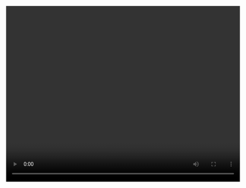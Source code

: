 <!DOCTYPE html>
<html lang="zh-CN">
<head>
  <meta charset="UTF-8">
  <title>MediaPipe 手势识别</title>
  <style>
    #container { position: relative; width: 640px; margin: auto; }
    #output_canvas, #videoElement {
      position: absolute; left: 0; top: 0; width: 640px; height: 480px;
    }
    #videoElement { z-index: 0; }
    #output_canvas { z-index: 1; pointer-events: none; }
    #status { text-align: center; margin-top: 8px; font-size: 1.2em; }
  </style>
  <script src="https://cdn.jsdelivr.net/npm/@mediapipe/hands/hands.min.js"></script>
  <script src="https://cdn.jsdelivr.net/npm/@mediapipe/drawing_utils/drawing_utils.min.js"></script>
</head>
<body>
  <div id="container">
    <video id="videoElement" width="640" height="480" autoplay playsinline></video>
    <canvas id="output_canvas" width="640" height="480"></canvas>
  </div>
  <div id="status"></div>
  <script>
    const video = document.getElementById('videoElement');
    const canvas = document.getElementById('output_canvas');
    const ctx = canvas.getContext('2d');
    const recentPositions = [];
    let lastGesture = '';
    const maxFrames = 10;

    // 欧氏距离
    function distance(a, b) {
      return Math.hypot(a.x - b.x, a.y - b.y);
    }

    // 判定手是否握拳
    function isFist(landmarks) {
      // 五指指尖(8,12,16,20)均接近掌心(0)
      const palm = landmarks[0];
      const tips = [8, 12, 16, 20].map(i => landmarks[i]);
      // 指尖都很靠近掌心可初判为握拳
      return tips.every(tip => distance(tip, palm) < 0.12);
    }

    // 判定手张开且五指并拢为“劈砍”
    function isChopHand(landmarks) {
      // 指尖在一条线上（大致y值接近），指尖间x/y距离较小，食指(8)、中指(12)、无名(16)、小指(20)
      const tips = [8, 12, 16, 20].map(i => landmarks[i]);
      const yMean = tips.reduce((a,b) => a+b.y, 0) / tips.length;
      const yClose = tips.every(pt => Math.abs(pt.y - yMean) < 0.05);

      // 每相邻指尖距离小于阈值（并拢）
      let close = true;
      for(let i=1;i<tips.length;i++) {
        if(distance(tips[i], tips[i-1]) > 0.12) close = false;
      }
      // 整体张开（指尖到掌心距离大于阈值）
      const palm = landmarks[0];
      const openEnough = tips.every(tip => distance(tip, palm) > 0.2);
      return yClose && close && openEnough;
    }

    // 检测前/下方向的高速移动
    function detectDirection(landmarks, axis="z") {
      if (recentPositions.length < 3) return 0;
      // 以掌心(0)关键点为参考
      const palm = landmarks[0];
      // 以 axis('z'前后,'y'上下)计算速度
      let v = 0;
      let cnt = 0;
      for(let i=recentPositions.length-2;i<recentPositions.length-1;i++) {
        v += palm[axis] - recentPositions[i][axis];
        cnt++;
      }
      return cnt>0 ? v/cnt : 0;
    }

    // 手势合成识别
    function gestureRecognition(landmarks) {
      // 保存最近帧的掌心关键点
      const palm = landmarks[0];
      recentPositions.push({x:palm.x, y:palm.y, z:palm.z});
      if(recentPositions.length > maxFrames) recentPositions.shift();

      // 捶打：握拳，z方向回推，z减小(向前)
      if (isFist(landmarks)) {
        const vz = detectDirection(landmarks, 'z');
        if (vz < -0.01) return "punch";
      }
      // 劈砍：张开并拢五指, y方向变大(手向下)
      if (isChopHand(landmarks)) {
        const vy = detectDirection(landmarks, 'y');
        if (vy > 0.015) return "chop";
      }
      // 可扩展更多自定义判据
      return "none";
    }

    function postGesture(gesture) {
      // 避免重复连续输出同一手势
      if(gesture===lastGesture) return;
      lastGesture = gesture;
      document.getElementById('status').innerText = '手势：' + gesture;
      if(window.ReactNativeWebView && window.ReactNativeWebView.postMessage)
        window.ReactNativeWebView.postMessage(JSON.stringify({ gesture }));
      console.log("Recognized:", gesture);
    }

    // MediaPipe 部分
    async function setupCamera() {
      const constraints = {
        audio: false, video: { facingMode: 'user', width: 640, height: 480 }
      };
      const stream = await navigator.mediaDevices.getUserMedia(constraints);
      video.srcObject = stream;
      return new Promise((resolve) => {
        video.onloadedmetadata = () => resolve(video);
      });
    }

    const hands = new Hands({
      locateFile: (file) => `https://cdn.jsdelivr.net/npm/@mediapipe/hands/${file}`
    });
    hands.setOptions({
      maxNumHands: 1,
      modelComplexity: 1,
      minDetectionConfidence: 0.7,
      minTrackingConfidence: 0.7
    });
    hands.onResults(onResults);

    function onResults(results) {
      ctx.clearRect(0, 0, canvas.width, canvas.height);
      ctx.save();
      ctx.drawImage(results.image, 0, 0, canvas.width, canvas.height);
      if (results.multiHandLandmarks && results.multiHandLandmarks.length>0) {
        for (const landmarks of results.multiHandLandmarks) {
          drawConnectors(ctx, landmarks, HAND_CONNECTIONS, {color:'#00FF00',lineWidth:3});
          drawLandmarks(ctx, landmarks, {color:'#FF0000',lineWidth:1,radius:4});

          const gesture = gestureRecognition(landmarks);
          postGesture(gesture);
        }
      } else {
        lastGesture = "";
        postGesture("none");
      }
      ctx.restore();
    }

    async function main() {
      await setupCamera();
      video.play();
      async function detectFrame() {
        await hands.send({image: video});
        requestAnimationFrame(detectFrame);
      }
      detectFrame();
    }
    main();
  </script>
</body>
</html>
